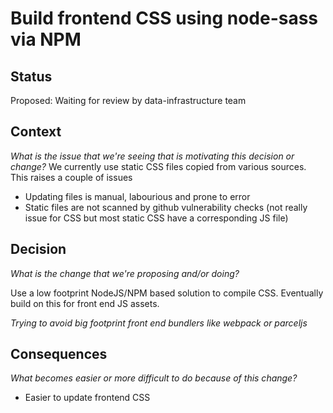# Build frontend CSS using node-sass via NPM

## Status

Proposed: Waiting for review by data-infrastructure team

## Context

_What is the issue that we're seeing that is motivating this decision or change?_
We currently use static CSS files copied from various sources. This raises a couple of issues
- Updating files is manual, labourious and prone to error
- Static files are not scanned by github vulnerability checks (not really issue for CSS but most static CSS have a corresponding JS file)


## Decision

_What is the change that we're proposing and/or doing?_

Use a low footprint NodeJS/NPM based solution to compile CSS.
Eventually build on this for front end JS assets.

*Trying to avoid big footprint front end bundlers like webpack or parceljs*

## Consequences

_What becomes easier or more difficult to do because of this change?_

- Easier to update frontend CSS